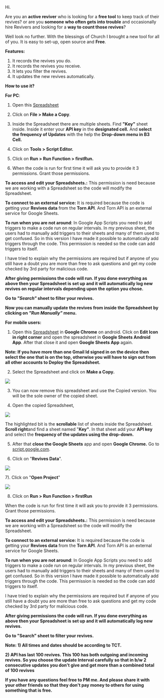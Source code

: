 Hi. 


Are you an **active reviver** who is looking for a **free tool** to keep track of their revives? or are you **someone who often gets into trouble** and occasionally hire Revivers and looking for a **way to count those revives**?


Well look no further. With the blessings of Church I brought a new tool for all of you. It is easy to set-up, open source and **Free**.

**Features:**
1) It records the revives you do.
2) It records the revives you receive.
3) It lets you filter the revives.
4) It updates the new revives automatically.


**How to use it?**

**For PC**: 

1) Open this [Spreadsheet
](https://docs.google.com/spreadsheets/d/1NO6hTa44xGm7_mIlKqqLFUrhvIgzgZp-ubxJCZKCpZk/edit?usp=drivesdk)
2) Click on **File > Make a Copy**.

3) Inside the Spreadsheet there are multiple sheets. Find **"Key"** sheet inside. Inside it enter your **API key** in the **designated cell.** And  **select the frequency of Updates** with the help the **Drop-down menu in B3 Cell.**
4) Click on **Tools > Script Editor.**
5) Click on **Run > Run Function > firstRun.**
6) When the code is run for first time it will ask you to provide it 3  permissions.  Grant those permissions. 

  **To access and edit your Spreadsheets.:** This permission is need because we are working with a Spreadsheet so the code will modify the Spreadsheet.

**To connect to an external service:** It is required because the code is getting your **Revives data** from the **Torn API**. And Torn API is an external service for Google Sheets.

**To run when you are not around**: In Google App Scripts you need to add triggers to make a code run on regular intervals. In my previous sheet, the users had to manually add triggers to their sheets and many of them used to get confused. So in this version I have made it possible to automatically add triggers through the code. This permission is needed so the code can add triggers to itself.

I have tried to explain why the permissions are required but if anyone of you still have a doubt you are more than free to ask questions and get my code checked by 3rd party for malicious code.


 **After giving permissions the code will run. If you done everything as above then your Spreadsheet is set up and it will automatically log new revives on regular intervals depending upon the option you chose.**

**Go to ***"Search"*** sheet to filter your revives.**

**Now you can manually update the revives from inside the Spreadsheet by clicking on ***"Run Manually"*** menu.**


**For mobile users:**

1) Open this [Spreadsheet](https://docs.google.com/spreadsheets/d/1NO6hTa44xGm7_mIlKqqLFUrhvIgzgZp-ubxJCZKCpZk/edit?usp=drivesdk) in **Google Chrome** on android. Click on **Edit Icon in right corner** and open the spreadsheet in **Google Sheets Android App**. After that close it and open **Google Sheets App** again. 


**Note: If you have more than one Gmail Id signed in on the device then select the one that is on the top, otherwise you will have to sign out from all other accounts to Deploy the Spreadsheet.**



2) Select the Spreadsheet and click on **Make a Copy.**

![](https://i.gyazo.com/e4a924002f785cd27e107121d9913c2c.jpg)



3)  You can now remove this spreadsheet and use the Copied version. You will be the sole owner of the copied sheet.

4) Open the copied Spreadsheet, 


![](https://i.gyazo.com/5705c2b85ccdd09e7de80cd6d13c2c8d.jpg)



The highlighted bit is the **scrollable** list of sheets inside the Spreadsheet. **Scroll right**and find a sheet named "**Key"**. In that sheet add your **API key** and select the **frequency of the updates using the drop-down.**

5) After that **close the Google Sheets** app and open **Google Chrome.** Go to [script.google.com](https://script.google.com/home).

6) Click on "**Revives Data**".


![](https://i.gyazo.com/cd561f6f91bae213bf97b968230e4441.jpg)





7). Click on "**Open Project**"


![](https://i.gyazo.com/b9dc3c4cfc1a4a3b79a95cacb2eb1209.jpg)


8) Click on **Run > Run Function > firstRun**

When the code is run for first time it will ask you to provide it 3  permissions.  Grant those permissions. 

  **To access and edit your Spreadsheets.:** This permission is need because we are working with a Spreadsheet so the code will modify the Spreadsheet.

**To connect to an external service:** It is required because the code is getting your **Revives data** from the **Torn API**. And Torn API is an external service for Google Sheets.

**To run when you are not around**: In Google App Scripts you need to add triggers to make a code run on regular intervals. In my previous sheet, the users had to manually add triggers to their sheets and many of them used to get confused. So in this version I have made it possible to automatically add triggers through the code. This permission is needed so the code can add triggers to itself.

I have tried to explain why the permissions are required but if anyone of you still have a doubt you are more than free to ask questions and get my code checked by 3rd party for malicious code.


**After giving permissions the code will run. If you done everything as above then your Spreadsheet is set up and it will automatically log new revives.**

**Go to "Search" sheet to filter your revives.**




**Note: 1) All times and dates should be according to TCT.**

**2) API has last 100 revives. This 100 has both outgoing and incoming revives. So you choose the update Interval carefully so that in b/w 2 consecutive updates you don't give  and get more than a combined total of 100 revives**



**If you have any questions feel free to PM me. And please share it with your other friends so that they don't pay money to others for using something that is free.**
